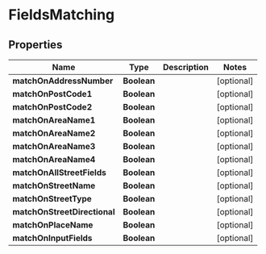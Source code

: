 

# FieldsMatching


## Properties

Name | Type | Description | Notes
------------ | ------------- | ------------- | -------------
**matchOnAddressNumber** | **Boolean** |  |  [optional]
**matchOnPostCode1** | **Boolean** |  |  [optional]
**matchOnPostCode2** | **Boolean** |  |  [optional]
**matchOnAreaName1** | **Boolean** |  |  [optional]
**matchOnAreaName2** | **Boolean** |  |  [optional]
**matchOnAreaName3** | **Boolean** |  |  [optional]
**matchOnAreaName4** | **Boolean** |  |  [optional]
**matchOnAllStreetFields** | **Boolean** |  |  [optional]
**matchOnStreetName** | **Boolean** |  |  [optional]
**matchOnStreetType** | **Boolean** |  |  [optional]
**matchOnStreetDirectional** | **Boolean** |  |  [optional]
**matchOnPlaceName** | **Boolean** |  |  [optional]
**matchOnInputFields** | **Boolean** |  |  [optional]



